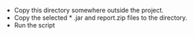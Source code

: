 * Copy this directory somewhere outside the project.
* Copy the selected * .jar and report.zip files to the directory.
* Run the script
